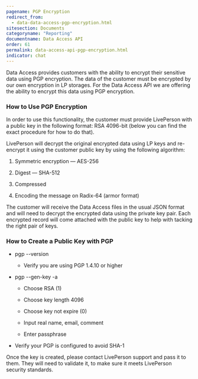 ```yaml
---
pagename: PGP Encryption
redirect_from:
  - data-data-access-pgp-encryption.html
sitesection: Documents
categoryname: "Reporting"
documentname: Data Access API
order: 61
permalink: data-access-api-pgp-encryption.html
indicator: chat
---
```


Data Access provides customers with the ability to encrypt their sensitive data using PGP encryption. The data of the customer must be encrypted by our own encryption in LP storages. For the Data Access API we are offering the ability to encrypt this data using PGP encryption.

### How to Use PGP Encryption

In order to use this functionality, the customer must provide LivePerson with a public key in the following format: RSA 4096-bit (below you can find the exact procedure for how to do that).

LivePerson will decrypt the original encrypted data using LP keys and re-encrypt it using the customer public key by using the following algorithm:

1. Symmetric encryption — AES-256

2. Digest — SHA-512

3. Compressed

4. Encoding the message on Radix-64 (armor format)

The customer will receive the Data Access files in the usual JSON format and will need to decrypt the encrypted data using the private key pair. Each encrypted record will come attached with the public key to help with tacking the right pair of keys.

### How to Create a Public Key with PGP

* pgp --version

	* Verify you are using PGP 1.4.10 or higher

* pgp --gen-key -a

	* Choose RSA (1)

	* Choose key length 4096

	* Choose key not expire (0)

	* Input real name, email, comment

	* Enter passphrase

* Verify your PGP is configured to avoid SHA-1

Once the key is created, please contact LivePerson support and pass it to them. They will need to validate it, to make sure it meets LivePerson security standards.